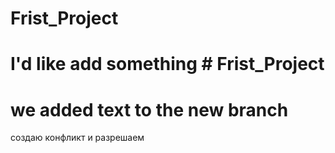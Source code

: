 ﻿#  Frist_Project

# I'd like add something # Frist_Project


# we added text to the new branch


создаю конфликт и разрешаем